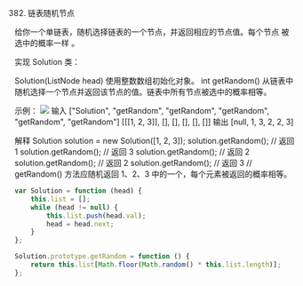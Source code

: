 382. 链表随机节点

给你一个单链表，随机选择链表的一个节点，并返回相应的节点值。每个节点 被选中的概率一样 。

实现 Solution 类：

Solution(ListNode head) 使用整数数组初始化对象。
int getRandom() 从链表中随机选择一个节点并返回该节点的值。链表中所有节点被选中的概率相等。

示例：
![](https://assets.leetcode.com/uploads/2021/03/16/getrand-linked-list.jpg)
输入
["Solution", "getRandom", "getRandom", "getRandom", "getRandom", "getRandom"]
[[[1, 2, 3]], [], [], [], [], []]
输出
[null, 1, 3, 2, 2, 3]

解释
Solution solution = new Solution([1, 2, 3]);
solution.getRandom(); // 返回 1
solution.getRandom(); // 返回 3
solution.getRandom(); // 返回 2
solution.getRandom(); // 返回 2
solution.getRandom(); // 返回 3
// getRandom() 方法应随机返回 1、2、3 中的一个，每个元素被返回的概率相等。

```js
var Solution = function (head) {
    this.list = [];
    while (head != null) {
        this.list.push(head.val);
        head = head.next;
    }
};

Solution.prototype.getRandom = function () {
    return this.list[Math.floor(Math.random() * this.list.length)];
};
```
